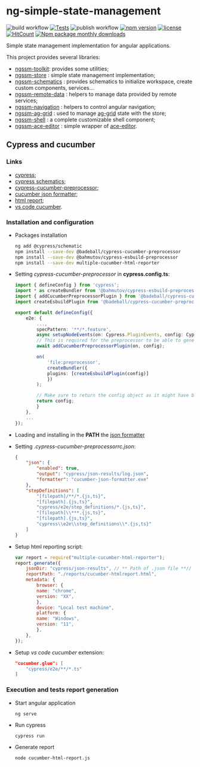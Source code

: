 # ng-simple-state-management

![build workflow](https://github.com/LionMarc/ng-simple-state-management/actions/workflows/build.yml/badge.svg)
[![Tests](https://img.shields.io/endpoint?url=https://gist.githubusercontent.com/LionMarc/0e6ea813e47d66e72b3c7b1be39bd10e/raw)](https://github.com/LionMarc/ng-simple-state-management/actions/workflows/build.yml)
![publish workflow](https://github.com/LionMarc/ng-simple-state-management/actions/workflows/publish.yml/badge.svg)
[![npm version](https://img.shields.io/npm/v/ngssm-store.svg)](https://www.npmjs.com/package/ngssm-store)
[![license](https://img.shields.io/badge/License-MIT-purple.svg)](LICENSE)
[![HitCount](https://hits.dwyl.com/LionMarc/ng-simple-state-management.svg?style=flat-square)](http://hits.dwyl.com/LionMarc/ng-simple-state-management)
[![Npm package monthly downloads](https://badgen.net/npm/dm/ngssm-store)](https://npmjs.ccom/package/ngssm-store)

Simple state management implementation for angular applications.

This project provides several libraries:

- [ngssm-toolkit](/projects/ngssm-toolkit/README.md): provides some utilities;
- [ngssm-store](/projects/ngssm-store/README.md) : simple state management implementation;
- [ngssm-schematics](/projects/ngssm-schematics/README.md) : provides schematics to initialize workspace, create custom components, services...
- [ngssm-remote-data](/projects/ngssm-remote-data/README.md) : helpers to manage data provided by remote services;
- [ngssm-navigation](/projects/ngssm-navigation/README.md) : helpers to control angular navigation;
- [ngssm-ag-grid](/projects/ngssm-ag-grid/README.md) : used to manage [ag-grid](https://www.ag-grid.com/) state with the store;
- [ngssm-shell](/projects/ngssm-shell/README.md) : a complete customizable shell component;
- [ngssm-ace-editor](/projects/ngssm-ace-editor/README.md) : simple wrapper of [ace-editor](https://ace.c9.io/).

## Cypress and cucumber

### Links

- [cypress](https://github.com/cypress-io);
- [cypress schematics](https://github.com/cypress-io/cypress/tree/master/npm/cypress-schematic#readme);
- [cypress-cucumber-preprocessor](https://github.com/badeball/cypress-cucumber-preprocessor);
- [cucumber json formatter](https://github.com/cucumber/json-formatter);
- [html report](https://github.com/wswebcreation/multiple-cucumber-html-reporter);
- [vs code cucumber](https://github.com/cucumber/vscode).


### Installation and configuration

- Packages installation
    ```sh
    ng add @cypress/schematic
    npm install --save-dev @badeball/cypress-cucumber-preprocessor
    npm install --save-dev @bahmutov/cypress-esbuild-preprocessor
    npm install --save-dev multiple-cucumber-html-reporter
    ```

- Setting *cypress-cucumber-preprocessor* in **cypress.config.ts**:
    ```ts
    import { defineConfig } from 'cypress';
    import * as createBundler from '@bahmutov/cypress-esbuild-preprocessor';
    import { addCucumberPreprocessorPlugin } from '@badeball/cypress-cucumber-preprocessor';
    import createEsbuildPlugin from '@badeball/cypress-cucumber-preprocessor/esbuild';

    export default defineConfig({
        e2e: {
            ...,
            specPattern: '**/*.feature',
            async setupNodeEvents(on: Cypress.PluginEvents, config: Cypress.PluginConfigOptions): Promise<Cypress.PluginConfigOptions> {
            // This is required for the preprocessor to be able to generate JSON reports after each run, and more,
            await addCucumberPreprocessorPlugin(on, config);

            on(
                'file:preprocessor',
                createBundler({
                plugins: [createEsbuildPlugin(config)]
                })
            );

            // Make sure to return the config object as it might have been modified by the plugin.
            return config;
            }
        },
        ...
    });

    ```

- Loading and installing in the **PATH** the [json formatter](https://github.com/cucumber/json-formatter)

- Setting *.cypress-cucumber-preprocessorrc.json*:
    ```json
    {
        "json": {
            "enabled": true,
            "output": "cypress/json-results/log.json",
            "formatter": "cucumber-json-formatter.exe"
        },
        "stepDefinitions": [
            "[filepath]/**/*.{js,ts}",
            "[filepath].{js,ts}",
            "cypress/e2e/step_definitions/*.{js,ts}",
            "[filepath]\\***.{js,ts}",
            "[filepath].{js,ts}",
            "cypress\\e2e\\step_definitions\\*.{js,ts}"
        ]
    }
    ```

- Setup html reporting script:
    ```js
    var report = require("multiple-cucumber-html-reporter");
    report.generate({
        jsonDir: "cypress/json-results", // ** Path of .json file **//
        reportPath: "./reports/cucumber-htmlreport.html",
        metadata: {
            browser: {
            name: "chrome",
            version: "XX",
            },
            device: "Local test machine",
            platform: {
            name: "Windows",
            version: "11",
            },
        },
    });
    ```

- Setup *vs code cucumber* extension:
    ```json
    "cucumber.glue": [
        "cypress/e2e/**/*.ts"
    ]
    ```

### Execution and tests report generation

- Start angular application
    ```
    ng serve
    ```
- Run cypress
    ```
    cypress run
    ```
- Generate report
    ```
    node cucumber-html-report.js
    ```